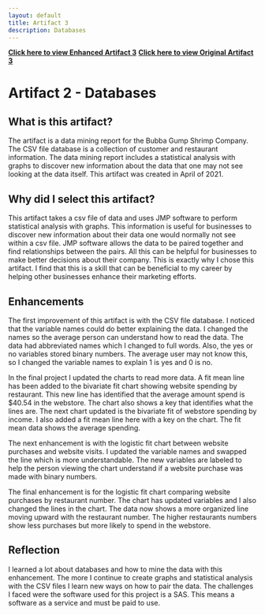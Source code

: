 ```yaml
---
layout: default
title: Artifact 3
description: Databases
---
```


[**Click here to view Enhanced Artifact 3**](https://github.com/Matt87c/Matt87c.github.io/tree/main/Artifacts/artifact3)
[**Click here to view Original Artifact 3**](https://github.com/Matt87c/Matt87c.github.io/tree/main/Artifacts/originalArtifact3)

# Artifact 2 - Databases
## What is this artifact?
The artifact is a data mining report for the Bubba Gump Shrimp Company. The CSV file database is a collection of customer and restaurant information. The data mining report includes a statistical analysis with graphs to discover new information about the data that one may not see looking at the data itself. This artifact was created in April of 2021.

## Why did I select this artifact?
This artifact takes a csv file of data and uses JMP software to perform statistical analysis with graphs.  This information is useful for businesses to discover new information about their data one would normally not see within a csv file.  JMP software allows the data to be paired together and find relationships between the pairs.  All this can be helpful for businesses to make better decisions about their company.  This is exactly why I chose this artifact.  I find that this is a skill that can be beneficial to my career by helping other businesses enhance their marketing efforts.

## Enhancements
The first improvement of this artifact is with the CSV file database.  I noticed that the variable names could do better explaining the data.  I changed the names so the average person can understand how to read the data.  The data had abbreviated names which I changed to full words.  Also, the yes or no variables stored binary numbers.  The average user may not know this, so I changed the variable names to explain 1 is yes and 0 is no.

In the final project I updated the charts to read more data.  A fit mean line has been added to the bivariate fit chart showing website spending by restaurant.  This new line has identified that the average amount spend is $40.54 in the webstore.  The chart also shows a key that identifies what the lines are.  The next chart updated is the bivariate fit of webstore spending by income.  I also added a fit mean line here with a key on the chart.  The fit mean data shows the average spending.

The next enhancement is with the logistic fit chart between website purchases and website visits.  I updated the variable names and swapped the line which is more understandable.  The new variables are labeled to help the person viewing the chart understand if a website purchase was made with binary numbers.

The final enhancement is for the logistic fit chart comparing website purchases by restaurant number.  The chart has updated variables and I also changed the lines in the chart.  The data now shows a more organized line moving upward with the restaurant number.  The higher restaurants numbers show less purchases but more likely to spend in the webstore. 

## Reflection
I learned a lot about databases and how to mine the data with this enhancement.  The more I continue to create graphs and statistical analysis with the CSV files I learn new ways on how to pair the data.  The challenges I faced were the software used for this project is a SAS.  This means a software as a service and must be paid to use.  
